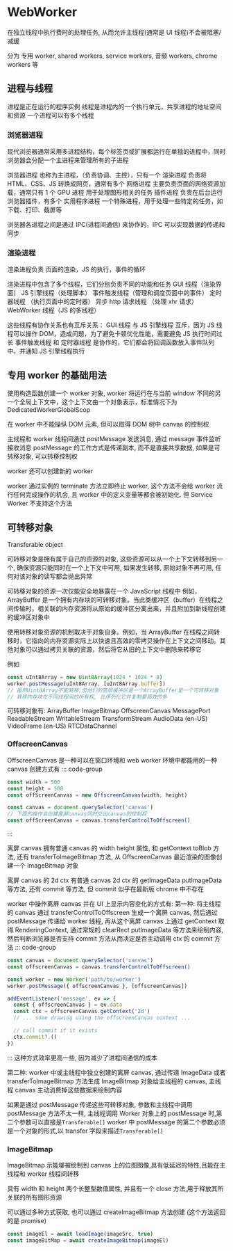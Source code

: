 # WebWorker

在独立线程中执行费时的处理任务, 从而允许主线程(通常是 UI 线程)不会被阻塞/减缓

分为 专用 worker, shared workers, service workers, 音频 workers, chrome workers 等

## 进程与线程

进程是正在运行的程序实例
线程是进程内的一个执行单元，共享进程的地址空间和资源
一个进程可以有多个线程

### 浏览器进程

现代浏览器通常采用多进程结构，每个标签页或扩展都运行在单独的进程中，同时浏览器会分配一个主进程来管理所有的子进程

浏览器进程 也称为主进程，（负责协调、主控），只有一个
渲染进程 负责将 HTML、CSS、JS 转换成网页，通常有多个
网络进程 主要负责页面的网络资源加载，通常只有 1 个
GPU 进程 用于处理图形相关的任务
插件进程 负责在后台运行浏览器插件，有多个
实用程序进程 一个特殊进程，用于处理一些特定的任务，如下载、打印、截屏等

浏览器各进程之间是通过 IPC(进程间通信) 来协作的，IPC 可以实现数据的传递和同步

### 渲染进程

渲染进程负责 页面的渲染，JS 的执行，事件的循环

渲染进程中包含了多个线程，它们分别负责不同的功能和任务
GUI 线程（渲染界面）
JS 引擎线程（处理脚本）
事件触发线程（管理和调度页面中的事件）
定时器线程 （执行页面中的定时器）
异步 http 请求线程 （处理 xhr 请求）
WebWorker 线程（JS 的多线程）

这些线程有协作关系也有互斥关系：
GUI 线程 与 JS 引擎线程 互斥，因为 JS 线程可以操作 DOM，造成问题，为了避免卡顿优化性能，需要避免 JS 执行时间过长
事件触发线程 和 定时器线程 是协作的，它们都会将回调函数放入事件队列中，并通知 JS 引擎线程执行

## 专用 worker 的基础用法

使用构造函数创建一个 worker 对象, worker 将运行在与当前 window 不同的另一个全局上下文中，这个上下文由一个对象表示，标准情况下为 DedicatedWorkerGlobalScop

在 worker 中不能操纵 DOM 元素, 但可以取得 DOM 树中 canvas 的控制权

主线程和 worker 线程间通过 postMessage 发送消息, 通过 message 事件监听接收消息
postMessage 的工作方式是传递副本, 而不是直接共享数据, 如果是可转移对象, 可以转移控制权

worker 还可以创建新的 worker

worker 通过实例的 terminate 方法立即终止 worker, 这个方法不会给 worker 流行任何完成操作的机会, 且 worker 中的定义变量等都会被初始化. 但 Service Worker 不支持这个方法

## 可转移对象

Transferable object

可转移对象是拥有属于自己的资源的对象, 这些资源可以从一个上下文转移到另一个, 确保资源只能同时在一个上下文中可用, 如果发生转移, 原始对象不再可用, 任何对该对象的读写都会抛出异常

可转移对象的资源一次仅能安全地暴露在一个 JavaScript 线程中
例如，ArrayBuffer 是一个拥有内存块的可转移对象。当此类缓冲区（buffer）在线程之间传输时，相关联的内存资源将从原始的缓冲区分离出来，并且附加到新线程创建的缓冲区对象中

使用转移对象资源的机制取决于对象自身。例如，当 ArrayBuffer 在线程之间转移时，它指向的内存资源实际上以快速且高效的零拷贝操作在上下文之间移动。其他对象可以通过拷贝关联的资源，然后将它从旧的上下文中删除来转移它

例如

```ts
const uInt8Array = new Uint8Array(1024 * 1024 * 8)
worker.postMessage(uInt8Array, [uInt8Array.buffer])
// 虽然Uint8Array不能转移,但他们的底层缓冲区是一个ArrayBuffer是一个可转移对象
// 转移内存块在不同线程间的所有权, 比序列化它并复制要高效的多
```

可转移对象有:
ArrayBuffer
ImageBitmap
OffscreenCanvas
MessagePort
ReadableStream
WritableStream
TransformStream
AudioData (en-US)
VideoFrame (en-US)
RTCDataChannel

### OffscreenCanvas

OffscreenCanvas 是一种可以在窗口环境和 web worker 环境中都能用的一种 canvas
创建方式有
::: code-group

```ts [根据宽高创建]
const width = 500
const height = 500
const offScreenCanvas = new OffscreenCanvas(width, height)
```

```ts [根据已有canvas创建]
const canvas = document.querySelector('canvas')
// 下面的操作会创建离屏canvas同时交出canvas的控制权
const offScreenCanvas = canvas.transferControlToOffscreen()
```

:::

离屏 canvas 拥有普通 canvas 的 width height 属性, 和 getContext toBlob 方法,
还有 transferToImageBitmap 方法, 从 OffscreenCanvas 最近渲染的图像创建一个 ImageBitmap 对象

离屏 canvas 的 2d ctx 有普通 canvas 2d ctx 的 getImageData putImageData 等方法,
还有 commit 等方法, 但 commit 似乎在最新版 chrome 中不存在

worker 中操作离屏 canvas 并在 UI 上显示内容变化的方式有:
第一种:
将主线程的 canvas 通过 transferControlToOffscreen 生成一个离屏 canvas, 然后通过 postMessage 传递给 worker 线程, 再从这个离屏 canvas 上通过 getContext 取得 RenderingContext, 通过常规的 clearRect putImageData 等方法来绘制内容,
然后判断浏览器是否支持 commit 方法从而决定是否主动调用 ctx 的 commit 方法
::: code-group

```ts [main.ts]
const canvas = document.querySelector('canvas')
const offscreenCanvas = canvas.transferControlToOffscreen()

const worker = new Worker('path/to/worker')
worker.postMessage({ offscreenCanvas }, [offscreenCanvas])
```

```ts [worker.ts]
addEventListener('message', ev => {
  const { offscreenCanvas } = ev.data
  const ctx = offscreenCanvas.getContext('2d')
  // ... some drawing using the offscreenCanvas context ...

  // call commit if it exists
  ctx.commit?.()
})
```

:::
这种方式效率更高一些, 因为减少了进程间通信的成本

第二种:
worker 中或主线程中独立创建的离屏 canvas, 通过传递 ImageData 或者 transferToImageBitmap 方法生成 ImageBitmap 对象给主线程的 canvas, 主线程 canvas 主动消费掉这些数据来绘制内容

如果是通过 postMessage 传递这些可转移对象, 参数和主线程中调用 postMessage 方法不太一样,
主线程调用 Worker 对象上的 postMessage 时,第二个参数可以直接是`Transferable[]`
worker 中 postMessage 的第二个参数必须是一个对象的形式,以 transfer 字段来描述`Transferable[]`

### ImageBitmap

ImageBitmap 示能够被绘制到 canvas 上的位图图像,具有低延迟的特性,且能在主线程和 worker 线程间转移

具有 width 和 height 两个长整型数值属性, 并且有一个 close 方法,用于释放其所关联的所有图形资源

可以通过多种方式获取, 也可以通过 createImageBitmap 方法创建 (这个方法返回的是 promise)

```ts
const imageEl = await loadImage(imageSrc, true)
const imageBitMap = await createImageBitmap(imageEl)
```
